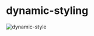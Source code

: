 # dynamic-styling
![dynamic-style](https://user-images.githubusercontent.com/97021586/204135994-1e0880e5-a8e4-4f26-a736-ff4acc90a4a7.gif)
